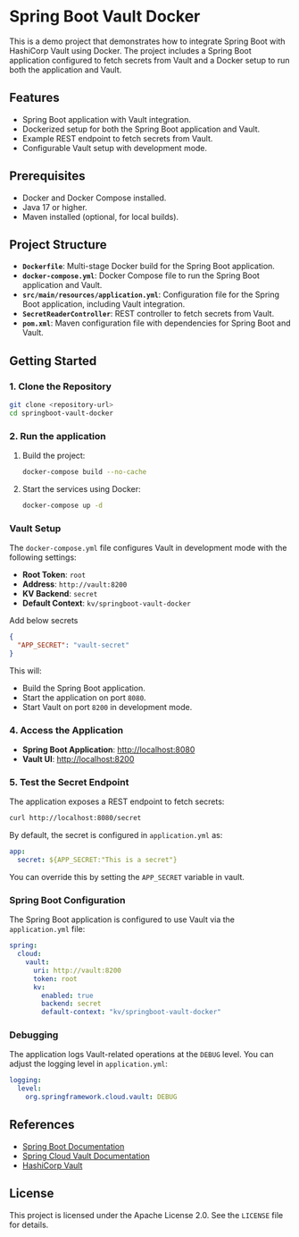 # Spring Boot Vault Docker

This is a demo project that demonstrates how to integrate Spring Boot with HashiCorp Vault using Docker. The project includes a Spring Boot application configured to fetch secrets from Vault and a Docker setup to run both the application and Vault.

## Features

- Spring Boot application with Vault integration.
- Dockerized setup for both the Spring Boot application and Vault.
- Example REST endpoint to fetch secrets from Vault.
- Configurable Vault setup with development mode.

## Prerequisites

- Docker and Docker Compose installed.
- Java 17 or higher.
- Maven installed (optional, for local builds).

## Project Structure

- **`Dockerfile`**: Multi-stage Docker build for the Spring Boot application.
- **`docker-compose.yml`**: Docker Compose file to run the Spring Boot application and Vault.
- **`src/main/resources/application.yml`**: Configuration file for the Spring Boot application, including Vault integration.
- **`SecretReaderController`**: REST controller to fetch secrets from Vault.
- **`pom.xml`**: Maven configuration file with dependencies for Spring Boot and Vault.

## Getting Started

### 1. Clone the Repository

```bash
git clone <repository-url>
cd springboot-vault-docker
```

### 2. Run the application

1. Build the project:
   ```bash
   docker-compose build --no-cache
   ```
2. Start the services using Docker:
   ```bash
   docker-compose up -d
   
   ```

### Vault Setup

The `docker-compose.yml` file configures Vault in development mode with the following settings:

- **Root Token**: `root`
- **Address**: `http://vault:8200`
- **KV Backend**: `secret`
- **Default Context**: `kv/springboot-vault-docker`

Add below secrets

```json
{
  "APP_SECRET": "vault-secret"
}
```

This will:
- Build the Spring Boot application.
- Start the application on port `8080`.
- Start Vault on port `8200` in development mode.

### 4. Access the Application

- **Spring Boot Application**: [http://localhost:8080](http://localhost:8080)
- **Vault UI**: [http://localhost:8200](http://localhost:8200)

### 5. Test the Secret Endpoint

The application exposes a REST endpoint to fetch secrets:

```bash
curl http://localhost:8080/secret
```

By default, the secret is configured in `application.yml` as:

```yaml
app:
  secret: ${APP_SECRET:"This is a secret"}
```

You can override this by setting the `APP_SECRET` variable in vault.



### Spring Boot Configuration

The Spring Boot application is configured to use Vault via the `application.yml` file:

```yaml
spring:
  cloud:
    vault:
      uri: http://vault:8200
      token: root
      kv:
        enabled: true
        backend: secret
        default-context: "kv/springboot-vault-docker"
```

### Debugging

The application logs Vault-related operations at the `DEBUG` level. You can adjust the logging level in `application.yml`:

```yaml
logging:
  level:
    org.springframework.cloud.vault: DEBUG
```

## References

- [Spring Boot Documentation](https://spring.io/projects/spring-boot)
- [Spring Cloud Vault Documentation](https://docs.spring.io/spring-cloud-vault/reference/)
- [HashiCorp Vault](https://www.vaultproject.io/)

## License

This project is licensed under the Apache License 2.0. See the `LICENSE` file for details.
```
